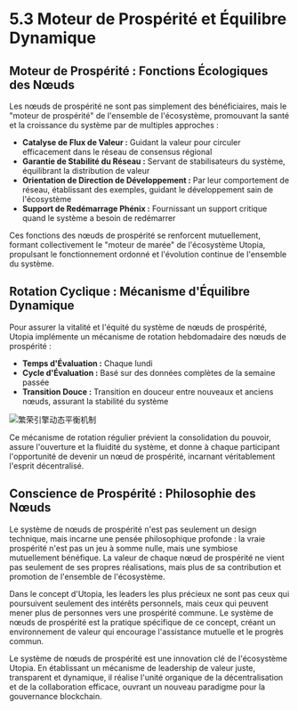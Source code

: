 # 5.3 Moteur de Prospérité et Équilibre Dynamique

## Moteur de Prospérité : Fonctions Écologiques des Nœuds

Les nœuds de prospérité ne sont pas simplement des bénéficiaires, mais le "moteur de prospérité" de l'ensemble de l'écosystème, promouvant la santé et la croissance du système par de multiples approches :

* **Catalyse de Flux de Valeur :** Guidant la valeur pour circuler efficacement dans le réseau de consensus régional
* **Garantie de Stabilité du Réseau :** Servant de stabilisateurs du système, équilibrant la distribution de valeur
* **Orientation de Direction de Développement :** Par leur comportement de réseau, établissant des exemples, guidant le développement sain de l'écosystème
* **Support de Redémarrage Phénix :** Fournissant un support critique quand le système a besoin de redémarrer

Ces fonctions des nœuds de prospérité se renforcent mutuellement, formant collectivement le "moteur de marée" de l'écosystème Utopia, propulsant le fonctionnement ordonné et l'évolution continue de l'ensemble du système.

## Rotation Cyclique : Mécanisme d'Équilibre Dynamique

Pour assurer la vitalité et l'équité du système de nœuds de prospérité, Utopia implémente un mécanisme de rotation hebdomadaire des nœuds de prospérité :

* **Temps d'Évaluation :** Chaque lundi
* **Cycle d'Évaluation :** Basé sur des données complètes de la semaine passée
* **Transition Douce :** Transition en douceur entre nouveaux et anciens nœuds, assurant la stabilité du système

![繁荣引擎动态平衡机制](/images/图14.svg)

Ce mécanisme de rotation régulier prévient la consolidation du pouvoir, assure l'ouverture et la fluidité du système, et donne à chaque participant l'opportunité de devenir un nœud de prospérité, incarnant véritablement l'esprit décentralisé.

## Conscience de Prospérité : Philosophie des Nœuds

Le système de nœuds de prospérité n'est pas seulement un design technique, mais incarne une pensée philosophique profonde : la vraie prospérité n'est pas un jeu à somme nulle, mais une symbiose mutuellement bénéfique. La valeur de chaque nœud de prospérité ne vient pas seulement de ses propres réalisations, mais plus de sa contribution et promotion de l'ensemble de l'écosystème.

Dans le concept d'Utopia, les leaders les plus précieux ne sont pas ceux qui poursuivent seulement des intérêts personnels, mais ceux qui peuvent mener plus de personnes vers une prospérité commune. Le système de nœuds de prospérité est la pratique spécifique de ce concept, créant un environnement de valeur qui encourage l'assistance mutuelle et le progrès commun.

Le système de nœuds de prospérité est une innovation clé de l'écosystème Utopia. En établissant un mécanisme de leadership de valeur juste, transparent et dynamique, il réalise l'unité organique de la décentralisation et de la collaboration efficace, ouvrant un nouveau paradigme pour la gouvernance blockchain.